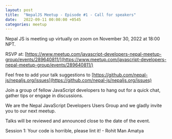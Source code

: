 ```yaml
---
layout: post
title:  "NepalJS Meetup - Episode #1 - Call for speakers"
date:   2022-09-11 00:00:00 +0545
categories: meetup
---
```


Nepal JS is meeting up virtually on zoom on November 30, 2022 at 18:00 NPT. 

RSVP at: [https://www.meetup.com/javascript-developers-nepal-meetup-group/events/289640811/](https://www.meetup.com/javascript-developers-nepal-meetup-group/events/289640811/)

Feel free to add your talk suggestions to [https://github.com/nepal-js/nepaljs.org/issues](https://github.com/nepal-js/nepaljs.org/issues)

Join a group of fellow JavaScript developers to hang out for a quick chat, gather tips or engage in discussions.

We are the Nepal JavaScript Developers Users Group and we gladly invite you to our next meetup.

Talks will be reviewed and announced close to the date of the event. 

Session 1: Your code is horrible, please lint it! - Rohit Man Amatya
